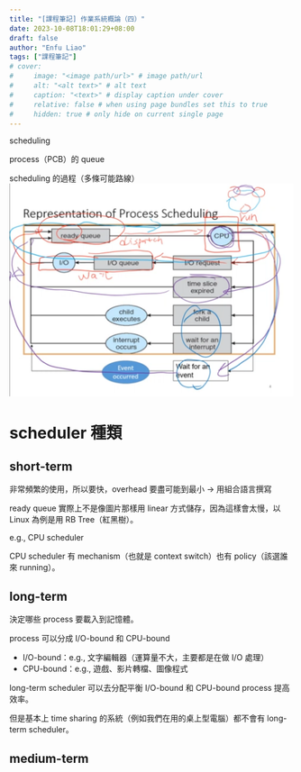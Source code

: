 ```yaml
---
title: "[課程筆記] 作業系統概論（四）"
date: 2023-10-08T18:01:29+08:00
draft: false
author: "Enfu Liao"
tags: ["課程筆記"]
# cover:
#     image: "<image path/url>" # image path/url
#     alt: "<alt text>" # alt text
#     caption: "<text>" # display caption under cover
#     relative: false # when using page bundles set this to true
#     hidden: true # only hide on current single page
---
```


scheduling 

process（PCB）的 queue

scheduling 的過程（多條可能路線）
![](./Screenshot%20from%202023-10-08%2018-05-20.png)

# scheduler 種類
## short-term
非常頻繁的使用，所以要快，overhead 要盡可能到最小 -> 用組合語言撰寫

ready queue 實際上不是像圖片那樣用 linear 方式儲存，因為這樣會太慢，以 Linux 為例是用 RB Tree（紅黑樹）。

e.g., CPU scheduler

CPU scheduler 有 mechanism（也就是 context switch）也有 policy（該選誰來 running）。

## long-term
決定哪些 process 要載入到記憶體。

process 可以分成 I/O-bound 和 CPU-bound
- I/O-bound：e.g., 文字編輯器（運算量不大，主要都是在做 I/O 處理）
- CPU-bound：e.g., 遊戲、影片轉檔、圖像程式

long-term scheduler 可以去分配平衡 I/O-bound 和 CPU-bound process 提高效率。

但是基本上 time sharing 的系統（例如我們在用的桌上型電腦）都不會有 long-term scheduler。

## medium-term

